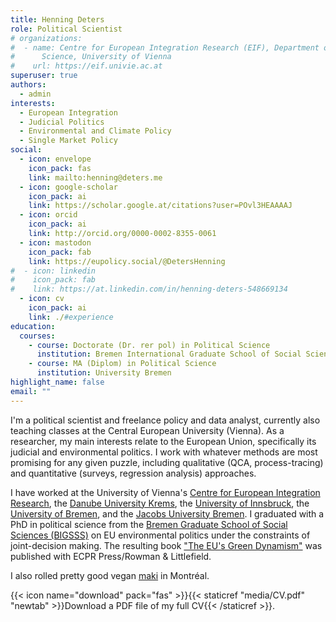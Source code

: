 ```yaml
---
title: Henning Deters
role: Political Scientist
# organizations:
#  - name: Centre for European Integration Research (EIF), Department of Political
#      Science, University of Vienna
#    url: https://eif.univie.ac.at
superuser: true
authors:
  - admin
interests:
  - European Integration
  - Judicial Politics
  - Environmental and Climate Policy
  - Single Market Policy
social:
  - icon: envelope
    icon_pack: fas
    link: mailto:henning@deters.me
  - icon: google-scholar
    icon_pack: ai
    link: https://scholar.google.at/citations?user=POvl3HEAAAAJ
  - icon: orcid
    icon_pack: ai
    link: http://orcid.org/0000-0002-8355-0061
  - icon: mastodon
    icon_pack: fab
    link: https://eupolicy.social/@DetersHenning
#  - icon: linkedin
#    icon_pack: fab
#    link: https://at.linkedin.com/in/henning-deters-548669134
  - icon: cv
    icon_pack: ai
    link: ./#experience
education:
  courses:
    - course: Doctorate (Dr. rer pol) in Political Science
      institution: Bremen International Graduate School of Social Sciences (BIGSSS)
    - course: MA (Diplom) in Political Science
      institution: University Bremen
highlight_name: false
email: ""
---
```

 
I'm a political scientist and freelance policy and data analyst,
currently also teaching classes at the Central European University
(Vienna). As a researcher, my main interests relate to the European
Union, specifically its judicial and environmental politics. I work
with whatever methods are most promising for any given puzzle,
including qualitative (QCA, process-tracing) and quantitative
(surveys, regression analysis) approaches.

I have worked at the University of Vienna's [Centre for European
Integration Research](https://eif.univie.ac.at), the [Danube University
Krems](https://www.donau-uni.ac.at/en/university/faculties/business-globalization/departments/european-policy-study-of-democracy.html),
the [University of
Innsbruck](https://www.uibk.ac.at/politikwissenschaft/index.html.en),
the [University of Bremen](https://www.uni-bremen.de/en/), and the
[Jacobs University Bremen](https://www.jacobs-university.de/). I
graduated with a PhD in political science from the [Bremen Graduate
School of Social Sciences (BIGSSS)](https://www.bigsss-bremen.de) on
EU environmental politics under the constraints of joint-decision
making. The resulting book ["The EU's Green
Dynamism"](./publication/green-dynamism/) was published with ECPR
Press/Rowman & Littlefield.

I also rolled pretty good vegan
[maki](http://www.sushikomomo.ca/) in Montréal.

{{< icon name="download" pack="fas" >}}{{< staticref
"media/CV.pdf" "newtab" >}}Download a PDF file of my full CV{{< /staticref >}}.

